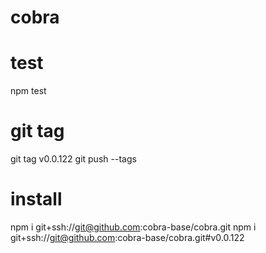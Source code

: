 # cobra

# test
npm test

# git tag
git tag v0.0.122
git push --tags

# install
npm i git+ssh://git@github.com:cobra-base/cobra.git
npm i git+ssh://git@github.com:cobra-base/cobra.git#v0.0.122
